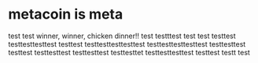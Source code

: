 # metacoin is meta

test
test
winner, winner, chicken dinner!!
test
testttest
test
test
testtest
testtesttesttest
testtest
testtesttesttesttest
testtesttesttesttest
testtesttest
testtest
testtesttest
testtesttest
testtesttet
testtesttesttest
testtest
testt
test
